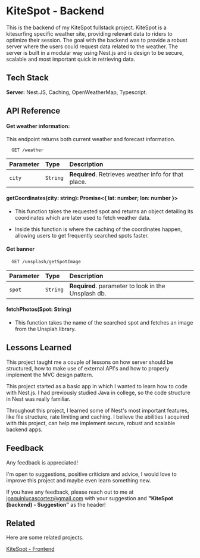 
# KiteSpot - Backend

This is the backend of my KiteSpot fullstack project. KiteSpot is a kitesurfing specific weather site, providing relevant data to riders to optimize their session. The goal with the backend was to provide a robust server where the users could request data related to the weather. The server is built in a modular way using Nest.js and is design to be secure, scalable and most important quick in retrieving data. 


## Tech Stack

**Server:** Nest.JS, Caching, OpenWeatherMap, Typescript.




## API Reference

#### Get weather information:

This endpoint returns both current weather and forecast information.

```http
  GET /weather
```


| Parameter | Type     | Description                |
| :-------- | :------- | :------------------------- |
| `city` | `String` | **Required**. Retrieves weather info for that place. |

#### getCoordinates(city: string): Promise<{ lat: number; lon: number }> 

- This function takes the requested spot and returns an object detailing its coordinates which are later used to fetch weather data.

- Inside this function is where the caching of the coordinates happen, allowing users to get frequently searched spots faster.

#### Get banner

```http
  GET /unsplash/getSpotImage
```

| Parameter | Type     | Description                       |
| :-------- | :------- | :-------------------------------- |
| `spot`      | `String` | **Required**. parameter to look in the Unsplash db. |

#### fetchPhotos(Spot: String)

- This function takes the name of the searched spot and fetches an image from the Unsplah library.


## Lessons Learned

This project taught me a couple of lessons on how server should be structured, how to make use of external API's and how to properly implement the MVC design pattern.

This project started as a basic app in which I wanted to learn how to code with Nest.js. I had previously studied Java in college, so the code structure in Nest was really familiar.

Throughout this project, I learned some of Nest's most important features, like file structure, rate limiting and caching. I believe the abilities I acquired with this project, can help me implement secure, robust and scalable backend apps.


## Feedback
Any feedback is appreciated!

I'm open to suggestions, positive criticism and advice, I would love to improve this project and maybe even learn something new.

If you have any feedback, please reach out to me at joaquinlucascortez@gmail.com with your suggestion and **"KiteSpot (backend) - Suggestion"** as the header!


## Related

Here are some related projects.

[KiteSpot - Frontend](https://github.com/JoaquinCortezHub/kitespot-frontend)

